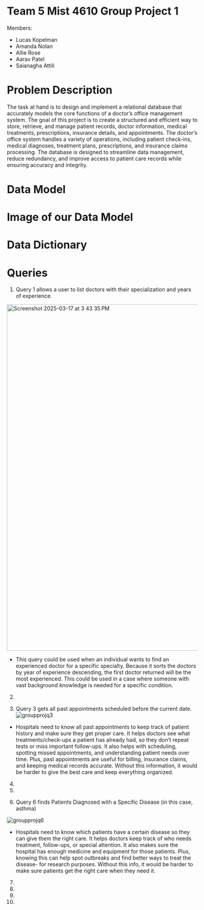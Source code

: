 # Team 5 Mist 4610 Group Project 1

Members:
- Lucas Kopelman
-  Amanda Nolan
-  Allie Rose
-  Aarav Patel
-  Saianagha Attili

# Problem Description
The task at hand is to design and implement a relational database that accurately models the core functions of a doctor’s office management system. The goal of this project is to create a structured and efficient way to store, retrieve, and manage patient records, doctor information, medical treatments, prescriptions, insurance details, and appointments.
The doctor’s office system handles a variety of operations, including patient check-ins, medical diagnoses, treatment plans, prescriptions, and insurance claims processing. The database is designed to streamline data management, reduce redundancy, and improve access to patient care records while ensuring accuracy and integrity.

# Data Model

# Image of our Data Model




# Data Dictionary

# Queries 

1. Query 1 allows a user to list doctors with their specialization and years of experience.

<img width="913" alt="Screenshot 2025-03-17 at 3 43 35 PM" src="https://github.com/user-attachments/assets/90ed8a08-ef14-43ba-a9d2-8463d12bf3fc" />

- This query could be used when an individual wants to find an experienced doctor for a specific specialty. Because it sorts the doctors by year of experience descending, the first doctor returned will be the most experienced. This could be used in a case where someone with vast background knowledge is needed for a specific condition.

2.

3. Query 3 gets all past appointments scheduled before the current date.
![groupprojq3](https://github.com/user-attachments/assets/d4f72ccf-aaf8-4eef-8b5b-077d9de402eb)


- Hospitals need to know all past appointments to keep track of patient history and make sure they get proper care. It helps doctors see what treatments/check-ups a patient has already had, so they don’t repeat tests or miss important follow-ups. It also helps with scheduling, spotting missed appointments, and understanding patient needs over time. Plus, past appointments are useful for billing, insurance claims, and keeping medical records accurate. Without this information, it would be harder to give the best care and keep everything organized.

4.

5.

6. Query 6 finds Patients Diagnosed with a Specific Disease (in this case, asthma)

![groupprojq6](https://github.com/user-attachments/assets/8d6dc71f-029f-44e1-a2e7-b7029f5cdf8c)

- Hospitals need to know which patients have a certain disease so they can give them the right care. It helps doctors keep track of who needs treatment, follow-ups, or special attention. It also makes sure the hospital has enough medicine and equipment for those patients. Plus, knowing this can help spot outbreaks and find better ways to treat the disease- for research purposes. Without this info, it would be harder to make sure patients get the right care when they need it.

7.

8.

9.

10.
